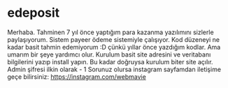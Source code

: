 # edeposit
Merhaba. Tahminen 7 yıl önce yaptığım para kazanma yazılımını sizlerle paylaşıyorum. Sistem payeer ödeme sistemiyle çalışıyor. Kod düzeneyi ne kadar basit tahmin edemiyorum :D çünkü yıllar önce yazdığım kodlar. Ama umarım bir şeye yardımcı olur. Kurulum basit site adresini ve veritabanı bilgilerini yazıp install yapın. Bu kadar doğruysa kurulum biter site açılır. Admin şifresi ilkin olarak - 1 
Sorunuz olursa instagram sayfamdan iletişime geçe bilirsiniz: https://instagram.com/webmavie
